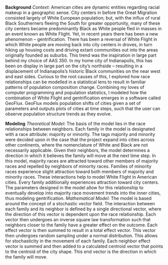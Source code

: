 **Background**
*Context:*
American cities are dynamic entities regarding racial makeup in a geographic sense. City centers in before the Great Migration consisted largely of White European population; but, with the influx of rural Black Southerners fleeing the South for greater opportunity, many of these city centers became predominantly Black as White people fled in masses in an event known as White Flight. Yet, in recent years there has been a new phenomenon – gentrification. There has been a reversal of White Flight in which White people are moving back into city centers in droves, in turn hiking up housing costs and driving extant communities out into the areas originally founded as suburbs. This trend was the inspiration in large part behind my choice of AAS 350. In my home city of Indianapolis, this has been on display in large part on the city’s northside – resulting in a displacement of Indianapolis’s historic Black communities on the near west and east sides. Curious to the root causes of this, I explored how race relationships can be modelled in a statistical lens to result in familiar patterns of population composition change. Combining my loves of computer programming and population statistics, I modeled how the combination of White Flight and gentrification emerges in a software called GeoFlux. GeoFlux models population shifts of cities given a set of parameters and outputs plots of cities at time steps, such that the user can observe population structure trends as they evolve. 

**Modeling**
*Theoretical Model:*
The basis of the model lies in the race relationships between neighbors. Each family in the model is designated with a race attribute: majority or minority. The tags majority and minority were decided upon in the case that the project expand into cities across other continents, where the nomenclature of White and Black are not necessarily applicable. Given their neighbors, the model determines a direction in which it believes the family will move at the next time step. In this model, majority races are attracted toward other members of majority races and repelled by neighbors of minority races. Families of minority races experience slight attraction toward both members of majority and minority races. These interactions help to model White Flight in American cities. Every family additionally experiences attraction toward city centers. The parameters designed in the model allow for this relationship to eventually develop into majority race movement trends into the inner cities, thus modeling gentrification.
*Mathematical Model:*
The model is based around the concept of a stochastic vector field. The interaction between each family and its neighbor is defined by a single directional vector, where the direction of this vector is dependent upon the race relationship. Each vector then undergoes an inverse square law transformation such that neighbors closer to the family have a greater effect on the outcome. Each effect vector is then summed to result in a total effect vector. This vector then undergoes random sampling under a normal distribution. This allows for stochasticity in the movement of each family. Each neighbor effect vector is summed and then added to a calculated centroid vector that points to the centroid of the city shape. This end vector is the direction in which the family will move.

